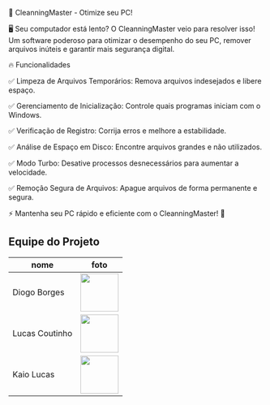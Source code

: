 🚀 CleanningMaster - Otimize seu PC!

🖥️ Seu computador está lento? O CleanningMaster veio para resolver isso! Um software poderoso para otimizar o desempenho do seu PC, remover arquivos inúteis e garantir mais segurança digital.

🔥 Funcionalidades

✅ Limpeza de Arquivos Temporários: Remova arquivos indesejados e libere espaço.

✅ Gerenciamento de Inicialização: Controle quais programas iniciam com o Windows.

✅ Verificação de Registro: Corrija erros e melhore a estabilidade.

✅ Análise de Espaço em Disco: Encontre arquivos grandes e não utilizados.

✅ Modo Turbo: Desative processos desnecessários para aumentar a velocidade.

✅ Remoção Segura de Arquivos: Apague arquivos de forma permanente e segura.

⚡ Mantenha seu PC rápido e eficiente com o CleanningMaster! 🚀

## Equipe do Projeto
| nome | foto |
| -------- | -------- |
| Diogo Borges |<img src="https://github.com/digogsxd.png" height="75" width="75"> |
| Lucas Coutinho |<img src="https://github.com/digogsxd.png" height="75" width="75"> |
| Kaio Lucas |<img src="https://github.com/digogsxd.png" height="75" width="75"> |
